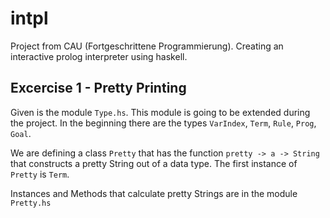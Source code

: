 # intpl
Project from CAU (Fortgeschrittene Programmierung). Creating an interactive prolog interpreter using haskell.

## Excercise 1 - Pretty Printing

Given is the module `Type.hs`. 
This module is going to be extended during the project. 
In the beginning there are the types `VarIndex`, `Term`, `Rule`, `Prog`, `Goal`.

We are defining a class `Pretty` that has the function `pretty -> a -> String` that constructs a pretty String out of a data type.
The first instance of `Pretty` is `Term`.

Instances and Methods that calculate pretty Strings are in the module `Pretty.hs`


